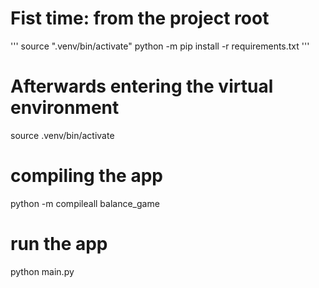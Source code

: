 # Fist time: from the project root
'''
source ".venv/bin/activate"
python -m pip install -r requirements.txt
'''
# Afterwards entering the virtual environment
source .venv/bin/activate

# compiling the app
python -m compileall balance_game                                                

# run the app
python main.py
